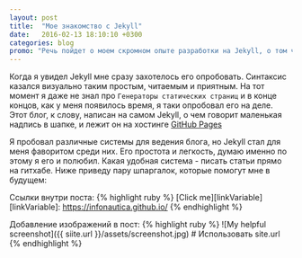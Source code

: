 ```yaml
---
layout: post
title:  "Мое знакомство с Jekyll"
date:   2016-02-13 18:10:10 +0300
categories: blog
promo: "Речь пойдет о моем скромном опыте разработки на Jekyll, о том что мне в нем нравится, а что нет. Есть ли смысл вообще смотреть в его сторону и подобные рассуждения, возможно даже с примерами и кодом. Также опишу свои планы в области IT и разботки на недалекое будущее, о технологиях которые изучил недавно и с которыми мне еще предстоит познакомится в этом 2016 году."
---
```

Когда я увидел Jekyll мне сразу захотелось его опробовать. Синтаксис казался визуально таким простым, читаемым и приятным. На тот момент я даже не знал про `Генераторы статических страниц` и в конце концов, как у меня появилось время, я таки опробовал его на деле. Этот блог, к слову, написан на самом Jekyll, о чем говорит маленькая надпись в шапке, и лежит он на хостинге [GitHub Pages][githubPages]

Я пробовал различные системы для ведения блога, но Jekyll стал для меня фаворитом среди них. Его простота и легкость, думаю именно по этому я его и полюбил. Какая удобная система - писать статьи прямо на гитхабе. Ниже приведу пару шпаргалок, которые помогут мне в будущем:

Ссылки внутри поста:
{% highlight ruby %}
[Click me][linkVariable]
[linkVariable]: https://infonautica.github.io/
{% endhighlight %}

Добавление изображений в пост:
{% highlight ruby %}
![My helpful screenshot]({{ siite.url }}/assets/screenshot.jpg) # Использовать site.url
{% endhighlight %}

[githubPages]: https://pages.github.com/
